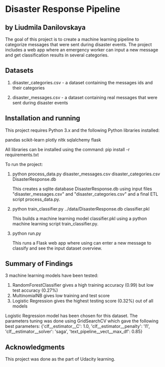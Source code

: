 # Disaster Response Pipeline

## by Liudmila Danilovskaya 

The goal of this project is to create a machine learning pipeline to categorize messages that were sent during disaster events.  The project includes a web app where an emergency worker can input a new message and get classification results in several categories.

## Datasets 

1. disaster_categories.csv - a dataset containing the messages ids and their categories
	
1. disaster_messages.csv - a dataset containing real messages that were sent during disaster events



## Installation and running

This project requires Python 3.x and the following Python libraries installed:

pandas
scikit-learn
plotly
nltk
sqlalchemy
flask

All libraries can be installed using the command: pip install -r requirements.txt 

To run the project:

1. python process_data.py disaster_messages.csv disaster_categories.csv DisasterResponse.db

	This creates a sqlite database DisasterResponse.db using input files "disaster_messages.csv" and "disaster_categories.csv" and a final ETL script process_data.py. 

2. python train_classifier.py ../data/DisasterResponse.db classifier.pkl
	
	This builds a machine learning model classifier.pkl using a python machine learning script train_classifier.py.

3. python run.py

	This runs a Flask web app where using can enter a new message to classify and see the input dataset overview. 


## Summary of Findings

3 machine learning models have been tested:
1. RandomForestClassifier gives a high training accuracy (0.99) but low test accuracy (0.27%)
2. MultinomialNB gives low training and test score
3. Logistic Regression gives the highest testing score (0.32%) out of all models

Logistic Regression model has been chosen for this dataset. The parameters tuning was done using GridSearchCV which gave the following best parameters:
{'clf__estimator__C': 1.0,
 'clf__estimator__penalty': 'l1',
 'clf__estimator__solver': 'saga',
 'text_pipeline__vect__max_df': 0.85}


## Acknowledgments

This project was done as the part of Udacity learning. 